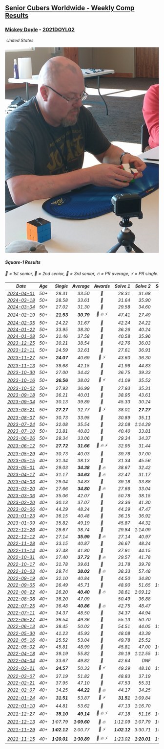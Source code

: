 <style>table {white-space: nowrap;}</style>
<link rel="stylesheet" type="text/css" href="/scw-comp/css/flags.css" />

## [Senior Cubers Worldwide - Weekly Comp Results](/scw-comp/results/)
### [Mickey Doyle](README.md) - [2021DOYL02](https://www.worldcubeassociation.org/persons/2021DOYL02?event=sq1)

<i class="flag flag-US" />&nbsp;United States

![Mickey Doyle](1644595509.jpg)

#### Square-1 Results

<span style="white-space: nowrap;">🥇 = 1st senior</span>, <span style="white-space: nowrap;">🥈 = 2nd senior</span>, <span style="white-space: nowrap;">🥉 = 3rd senior</span>, <span style="white-space: nowrap;">🔥 = PR average</span>, <span style="white-space: nowrap;">⚡ = PR single</span>.

| Date | Age | Single | Average | Awards | Solve 1 | Solve 2 | Solve 3 | Solve 4 | Solve 5 | Video |
| :--: | :--: | --: | --: | :--: | --: | --: | --: | --: | --: | :-- |
| [2024-04-01](../../results/2024-04-01/sq1.md) | 50+ | 28.31 | 33.50 | 🥈 | 28.31 | 31.68 | 53.55 | 32.22 | 36.61 | [Desktop](https://www.facebook.com/events/405769728858313/permalink/414048368030449) / [Mobile](https://m.facebook.com/events/405769728858313?view=permalink&id=414048368030449) |
| [2024-03-18](../../results/2024-03-18/sq1.md) | 50+ | 28.58 | 33.61 | 🥈 | 31.64 | 35.90 | 35.03 | 28.58 | 34.16 | [Desktop](https://www.facebook.com/events/424084876660275/permalink/429644826104280) / [Mobile](https://m.facebook.com/events/424084876660275?view=permalink&id=429644826104280) |
| [2024-03-04](../../results/2024-03-04/sq1.md) | 50+ | 27.02 | 31.30 | 🥈 | 29.58 | 34.60 | 35.26 | 29.73 | 27.02 | [Desktop](https://www.facebook.com/events/424128753424901/permalink/431387822698994) / [Mobile](https://m.facebook.com/events/424128753424901?view=permalink&id=431387822698994) |
| [2024-02-19](../../results/2024-02-19/sq1.md) | 50+ | **21.53** | **30.79** | 🥈 🔥 ⚡ | 47.41 | 27.49 | 38.08 | 26.79 | **21.53** | [Desktop](https://www.facebook.com/events/754314473328390/permalink/761201729306331) / [Mobile](https://m.facebook.com/events/754314473328390?view=permalink&id=761201729306331) |
| [2024-02-05](../../results/2024-02-05/sq1.md) | 50+ | 24.22 | 31.67 | 🥈 | 42.24 | 24.22 | 35.20 | 31.69 | 28.11 | [Desktop](https://www.facebook.com/events/224940820608552/permalink/232325606536740) / [Mobile](https://m.facebook.com/events/224940820608552?view=permalink&id=232325606536740) |
| [2024-01-22](../../results/2024-01-22/sq1.md) | 50+ | 33.95 | 38.30 | 🥈 | 36.26 | 40.24 | 33.95 | 55.60 | 38.39 | [Desktop](https://www.facebook.com/events/919142036315696/permalink/927422388820994) / [Mobile](https://m.facebook.com/events/919142036315696?view=permalink&id=927422388820994) |
| [2024-01-08](../../results/2024-01-08/sq1.md) | 50+ | 31.46 | 37.58 | 🥈 | 40.58 | 35.96 | 31.46 | 36.21 | 48.90 | [Desktop](https://www.facebook.com/events/400079779140864/permalink/407742901707885) / [Mobile](https://m.facebook.com/events/400079779140864?view=permalink&id=407742901707885) |
| [2023-12-25](../../results/2023-12-25/sq1.md) | 50+ | 30.21 | 38.54 | 🥈 | 42.76 | 36.03 | 30.21 | 1:04.95 | 36.82 | [Desktop](https://www.facebook.com/events/737938394503175/permalink/744109563886058) / [Mobile](https://m.facebook.com/events/737938394503175?view=permalink&id=744109563886058) |
| [2023-12-11](../../results/2023-12-11/sq1.md) | 50+ | 24.59 | 32.61 | 🥈 | 27.61 | 36.91 | 24.59 | 33.30 | 43.66 | [Desktop](https://www.facebook.com/events/256225627472117/permalink/262460063515340) / [Mobile](https://m.facebook.com/events/256225627472117?view=permalink&id=262460063515340) |
| [2023-11-27](../../results/2023-11-27/sq1.md) | 50+ | **24.07** | 40.69 | 🥈 ⚡ | 43.60 | 36.30 | 42.18 | 1:28.80 | **24.07** | [Desktop](https://www.facebook.com/events/872715707643227/permalink/879924386922359) / [Mobile](https://m.facebook.com/events/872715707643227?view=permalink&id=879924386922359) |
| [2023-11-13](../../results/2023-11-13/sq1.md) | 50+ | 38.68 | 42.15 | 🥈 | 41.96 | 44.83 | 38.68 | 39.65 | 56.47 | [Desktop](https://www.facebook.com/events/1003569957614479/permalink/1010616120243196) / [Mobile](https://m.facebook.com/events/1003569957614479?view=permalink&id=1010616120243196) |
| [2023-10-30](../../results/2023-10-30/sq1.md) | 50+ | 27.00 | 34.42 | 🥈 | 36.75 | 39.33 | 27.00 | 27.19 | 43.19 | [Desktop](https://www.facebook.com/events/690958203130039/permalink/696826772543182) / [Mobile](https://m.facebook.com/events/690958203130039?view=permalink&id=696826772543182) |
| [2023-10-16](../../results/2023-10-16/sq1.md) | 50+ | **26.56** | 38.03 | 🥈 ⚡ | 41.09 | 35.52 | 37.49 | **26.56** | 42.55 | [Desktop](https://www.facebook.com/events/1393317244902153/permalink/1400170000883544) / [Mobile](https://m.facebook.com/events/1393317244902153?view=permalink&id=1400170000883544) |
| [2023-10-02](../../results/2023-10-02/sq1.md) | 50+ | 27.93 | 36.99 | 🥈 | 27.93 | 35.31 | 35.67 | 45.87 | 39.99 | [Desktop](https://www.facebook.com/events/1174919303425786/permalink/1182272046023845) / [Mobile](https://m.facebook.com/events/1174919303425786?view=permalink&id=1182272046023845) |
| [2023-09-18](../../results/2023-09-18/sq1.md) | 50+ | 36.21 | 40.01 | 🥈 | 38.95 | 43.61 | 39.38 | 41.69 | 36.21 | [Desktop](https://www.facebook.com/events/1513433686174189/permalink/1520999605417597) / [Mobile](https://m.facebook.com/events/1513433686174189?view=permalink&id=1520999605417597) |
| [2023-09-04](../../results/2023-09-04/sq1.md) | 50+ | 30.13 | 39.89 | 🥈 | 45.33 | 30.24 | 50.93 | 30.13 | 44.10 | [Desktop](https://www.facebook.com/events/2641073766048109/permalink/2651041635051322) / [Mobile](https://m.facebook.com/events/2641073766048109?view=permalink&id=2651041635051322) |
| [2023-08-21](../../results/2023-08-21/sq1.md) | 50+ | **27.27** | 32.77 | 🥈 ⚡ | 38.01 | **27.27** | 32.17 | 1:14.24 | 28.13 | [Desktop](https://www.facebook.com/events/1221531751824966/permalink/1227477697897038) / [Mobile](https://m.facebook.com/events/1221531751824966?view=permalink&id=1227477697897038) |
| [2023-08-07](../../results/2023-08-07/sq1.md) | 50+ | 30.73 | 33.95 | 🥈 | 30.89 | 35.11 | 35.84 | DNF | 30.73 | [Desktop](https://www.facebook.com/events/666756165039562/permalink/672217717826740) / [Mobile](https://m.facebook.com/events/666756165039562?view=permalink&id=672217717826740) |
| [2023-07-24](../../results/2023-07-24/sq1.md) | 50+ | 32.08 | 35.54 | 🥈 | 32.08 | 1:14.29 | 32.34 | 37.86 | 36.43 | [Desktop](https://www.facebook.com/events/806030584473421/permalink/811164057293407) / [Mobile](https://m.facebook.com/events/806030584473421?view=permalink&id=811164057293407) |
| [2023-07-10](../../results/2023-07-10/sq1.md) | 50+ | 33.81 | 40.83 | 🥈 | 40.40 | 33.81 | 48.45 | 44.03 | 38.06 | [Desktop](https://www.facebook.com/events/290406996735190/permalink/297249952717561) / [Mobile](https://m.facebook.com/events/290406996735190?view=permalink&id=297249952717561) |
| [2023-06-26](../../results/2023-06-26/sq1.md) | 50+ | 29.34 | 33.06 | 🥈 | 29.34 | 34.37 | 34.21 | 35.45 | 30.59 | [Desktop](https://www.facebook.com/events/310574547970581/permalink/317596370601732) / [Mobile](https://m.facebook.com/events/310574547970581?view=permalink&id=317596370601732) |
| [2023-06-12](../../results/2023-06-12/sq1.md) | 50+ | **27.72** | **31.66** | 🥈 🔥 ⚡ | 32.95 | 31.44 | 36.15 | **27.72** | 30.60 | [Desktop](https://www.facebook.com/events/252304080823510/permalink/259631880090730) / [Mobile](https://m.facebook.com/events/252304080823510?view=permalink&id=259631880090730) |
| [2023-05-29](../../results/2023-05-29/sq1.md) | 40+ | 30.73 | 40.03 | 🥈 | 39.76 | 37.00 | 43.34 | 30.73 | 46.24 | [Desktop](https://www.facebook.com/events/3552780501633678/permalink/3561537370757991) / [Mobile](https://m.facebook.com/events/3552780501633678?view=permalink&id=3561537370757991) |
| [2023-05-15](../../results/2023-05-15/sq1.md) | 40+ | 31.34 | 38.13 | 🥈 | 31.34 | 45.56 | 35.08 | DNF | 33.76 | [Desktop](https://www.facebook.com/events/128088546941599/permalink/137983255952128) / [Mobile](https://m.facebook.com/events/128088546941599?view=permalink&id=137983255952128) |
| [2023-05-01](../../results/2023-05-01/sq1.md) | 40+ | 29.03 | **34.38** | 🥈 🔥 | 38.67 | 32.42 | 44.17 | 29.03 | 32.06 | [Desktop](https://www.facebook.com/events/1407988503335303/permalink/1416121702521983) / [Mobile](https://m.facebook.com/events/1407988503335303?view=permalink&id=1416121702521983) |
| [2023-04-17](../../results/2023-04-17/sq1.md) | 40+ | 31.17 | **34.63** | 🥈 🔥 | 32.47 | 31.17 | 45.06 | 32.98 | 38.43 | [Desktop](https://www.facebook.com/events/238970528738328/permalink/246077844694263) / [Mobile](https://m.facebook.com/events/238970528738328?view=permalink&id=246077844694263) |
| [2023-04-03](../../results/2023-04-03/sq1.md) | 40+ | 29.04 | 34.83 | 🥈 | 39.18 | 33.88 | 29.04 | 41.82 | 31.44 | [Desktop](https://www.facebook.com/events/610841793891609/permalink/617053606603761) / [Mobile](https://m.facebook.com/events/610841793891609?view=permalink&id=617053606603761) |
| [2023-03-20](../../results/2023-03-20/sq1.md) | 40+ | 27.66 | **34.80** | 🥈 🔥 | 27.66 | 33.04 | 44.00 | 37.82 | 33.55 | [Desktop](https://www.facebook.com/events/171663595723883/permalink/178386685051574) / [Mobile](https://m.facebook.com/events/171663595723883?view=permalink&id=178386685051574) |
| [2023-03-06](../../results/2023-03-06/sq1.md) | 40+ | 35.06 | 42.07 | 🥈 | 50.78 | 38.15 | 46.11 | 41.96 | 35.06 | [Desktop](https://www.facebook.com/events/520428456921801/permalink/527584216206225) / [Mobile](https://m.facebook.com/events/520428456921801?view=permalink&id=527584216206225) |
| [2023-02-20](../../results/2023-02-20/sq1.md) | 40+ | 30.13 | 37.07 | 🥈 | 33.36 | 41.30 | 36.54 | 30.13 | 52.83 | [Desktop](https://www.facebook.com/events/902902514362571/permalink/910603393592483) / [Mobile](https://m.facebook.com/events/902902514362571?view=permalink&id=910603393592483) |
| [2023-02-06](../../results/2023-02-06/sq1.md) | 40+ | 44.29 | 48.24 | 🥈 | 44.29 | 47.47 | 51.31 | 45.95 | 59.73 | [Desktop](https://www.facebook.com/events/727168602388677/permalink/736303128141891) / [Mobile](https://m.facebook.com/events/727168602388677?view=permalink&id=736303128141891) |
| [2023-01-23](../../results/2023-01-23/sq1.md) | 40+ | 36.15 | 40.48 | 🥈 | 36.15 | 36.92 | 48.46 | 38.98 | 45.54 | [Desktop](https://www.facebook.com/events/1297068784473295/permalink/1305685563611617) / [Mobile](https://m.facebook.com/events/1297068784473295?view=permalink&id=1305685563611617) |
| [2023-01-09](../../results/2023-01-09/sq1.md) | 40+ | 35.82 | 49.19 | 🥈 | 45.87 | 44.32 | 35.82 | 1:50.58 | 57.39 | [Desktop](https://www.facebook.com/events/3345232965716031/permalink/3355291428043518) / [Mobile](https://m.facebook.com/events/3345232965716031?view=permalink&id=3355291428043518) |
| [2022-12-26](../../results/2022-12-26/sq1.md) | 40+ | 28.67 | 38.74 | 🥈 | 29.84 | 1:14.09 | 28.67 | 43.76 | 42.62 | [Desktop](https://www.facebook.com/events/1093949927944727/permalink/1102117247127995) / [Mobile](https://m.facebook.com/events/1093949927944727?view=permalink&id=1102117247127995) |
| [2022-12-12](../../results/2022-12-12/sq1.md) | 40+ | 27.14 | **35.99** | 🥈 🔥 | 27.14 | 40.97 | 54.15 | 29.81 | 37.20 | [Desktop](https://www.facebook.com/events/663641112081341/permalink/674234961021956) / [Mobile](https://m.facebook.com/events/663641112081341?view=permalink&id=674234961021956) |
| [2022-11-28](../../results/2022-11-28/sq1.md) | 40+ | 33.15 | 40.87 | 🥈 | 36.67 | 48.24 | 54.39 | 37.70 | 33.15 | [Desktop](https://www.facebook.com/events/1804728823229042/permalink/1815728768795714) / [Mobile](https://m.facebook.com/events/1804728823229042?view=permalink&id=1815728768795714) |
| [2022-11-14](../../results/2022-11-14/sq1.md) | 40+ | 37.48 | 41.80 | 🥈 | 37.91 | 44.15 | 37.48 | 45.75 | 43.33 | [Desktop](https://www.facebook.com/events/6099811736738322/permalink/6146977855355043) / [Mobile](https://m.facebook.com/events/6099811736738322?view=permalink&id=6146977855355043) |
| [2022-10-31](../../results/2022-10-31/sq1.md) | 40+ | 27.40 | **37.72** | 🥈 🔥 | 29.57 | 41.78 | 45.68 | 27.40 | 41.82 | [Desktop](https://www.facebook.com/events/843784600089254/permalink/847935953007452) / [Mobile](https://m.facebook.com/events/843784600089254?view=permalink&id=847935953007452) |
| [2022-10-17](../../results/2022-10-17/sq1.md) | 40+ | 31.78 | 39.61 | 🥈 | 31.78 | 39.78 | 39.90 | 39.16 | 43.12 | [Desktop](https://www.facebook.com/events/1085515762098391/permalink/1093701021279865) / [Mobile](https://m.facebook.com/events/1085515762098391?view=permalink&id=1093701021279865) |
| [2022-10-03](../../results/2022-10-03/sq1.md) | 40+ | 29.74 | **38.02** | 🥈 🔥 | 38.33 | 57.48 | 35.53 | 29.74 | 40.21 | [Desktop](https://www.facebook.com/events/3347502062203517/permalink/3354363234850733) / [Mobile](https://m.facebook.com/events/3347502062203517?view=permalink&id=3354363234850733) |
| [2022-09-19](../../results/2022-09-19/sq1.md) | 40+ | 32.10 | 40.84 | 🥈 | 44.50 | 34.80 | 32.10 | 44.55 | 43.23 | [Desktop](https://www.facebook.com/events/622543946125717/permalink/628874098826035) / [Mobile](https://m.facebook.com/events/622543946125717?view=permalink&id=628874098826035) |
| [2022-09-05](../../results/2022-09-05/sq1.md) | 40+ | 26.49 | 45.71 | 🥈 | 48.90 | 51.65 | 1:03.50 | 36.59 | 26.49 | [Desktop](https://www.facebook.com/events/921549679236169/permalink/932447234813080) / [Mobile](https://m.facebook.com/events/921549679236169?view=permalink&id=932447234813080) |
| [2022-08-22](../../results/2022-08-22/sq1.md) | 40+ | 26.20 | **40.40** | 🥈 🔥 | 38.61 | 1:09.12 | 37.65 | 44.93 | 26.20 | [Desktop](https://www.facebook.com/events/476554570981315/permalink/484538930182879) / [Mobile](https://m.facebook.com/events/476554570981315?view=permalink&id=484538930182879) |
| [2022-08-08](../../results/2022-08-08/sq1.md) | 40+ | 36.20 | 47.09 |  | 50.49 | 36.88 | 53.89 | 1:34.36 | 36.20 | [Desktop](https://www.facebook.com/events/1202320373645710/permalink/1207956339748780) / [Mobile](https://m.facebook.com/events/1202320373645710?view=permalink&id=1207956339748780) |
| [2022-07-25](../../results/2022-07-25/sq1.md) | 40+ | 36.48 | **40.86** | 🥈 🔥 | 42.75 | 48.47 | 38.97 | 36.48 | 40.85 | [Desktop](https://www.facebook.com/events/587016656266234/permalink/595595615408338) / [Mobile](https://m.facebook.com/events/587016656266234?view=permalink&id=595595615408338) |
| [2022-07-11](../../results/2022-07-11/sq1.md) | 40+ | 34.37 | 48.50 | 🥈 | 34.37 | 44.94 | 46.45 | 1:21.87 | 54.11 | [Desktop](https://www.facebook.com/events/1077792383124606/permalink/1086321562271688) / [Mobile](https://m.facebook.com/events/1077792383124606?view=permalink&id=1086321562271688) |
| [2022-06-27](../../results/2022-06-27/sq1.md) | 40+ | 36.54 | 49.36 | 🥈 | 55.13 | 50.70 | 51.72 | 45.66 | 36.54 | [Desktop](https://www.facebook.com/events/3239186643032731/permalink/3250341288583933) / [Mobile](https://m.facebook.com/events/3239186643032731?view=permalink&id=3250341288583933) |
| [2022-06-13](../../results/2022-06-13/sq1.md) | 40+ | 38.45 | 50.02 | 🥈 | 54.51 | 44.05 | 1:01.69 | 38.45 | 51.50 | [Desktop](https://www.facebook.com/events/1002774037090769/permalink/1011117439589762) / [Mobile](https://m.facebook.com/events/1002774037090769?view=permalink&id=1011117439589762) |
| [2022-05-30](../../results/2022-05-30/sq1.md) | 40+ | 41.23 | 45.93 | 🥈 | 48.08 | 43.39 | 51.59 | 46.31 | 41.23 | [Desktop](https://www.facebook.com/events/484172023479011/permalink/493234429239437) / [Mobile](https://m.facebook.com/events/484172023479011?view=permalink&id=493234429239437) |
| [2022-05-16](../../results/2022-05-16/sq1.md) | 40+ | 25.52 | 53.04 | 🥈 | 49.78 | 25.52 | 53.10 | 57.50 | 56.23 | [Desktop](https://www.facebook.com/events/1452905775152133/permalink/1462609737515070) / [Mobile](https://m.facebook.com/events/1452905775152133?view=permalink&id=1462609737515070) |
| [2022-05-02](../../results/2022-05-02/sq1.md) | 40+ | 45.81 | 48.99 | 🥉 | 45.81 | 47.00 | 1:03.06 | 50.06 | 49.90 | [Desktop](https://www.facebook.com/events/3199116787026413/permalink/3209613159310109) / [Mobile](https://m.facebook.com/events/3199116787026413?view=permalink&id=3209613159310109) |
| [2022-04-18](../../results/2022-04-18/sq1.md) | 40+ | 39.19 | 55.82 | 🥈 | 39.19 | 1:12.55 | 1:00.02 | 48.80 | 58.65 | [Desktop](https://www.facebook.com/events/566110581332467/permalink/574130973863761) / [Mobile](https://m.facebook.com/events/566110581332467?view=permalink&id=574130973863761) |
| [2022-04-04](../../results/2022-04-04/sq1.md) | 40+ | 33.67 | 49.82 | 🥉 | 42.64 | DNF | 53.38 | 53.43 | 33.67 | [Desktop](https://www.facebook.com/events/1171138513621623/permalink/1179543232781151) / [Mobile](https://m.facebook.com/events/1171138513621623?view=permalink&id=1179543232781151) |
| [2022-03-21](../../results/2022-03-21/sq1.md) | 40+ | **24.57** | 50.33 | 🥈 ⚡ | 49.29 | 48.16 | 1:35.64 | **24.57** | 53.55 | [Desktop](https://www.facebook.com/events/525463282272711/permalink/534351014717271) / [Mobile](https://m.facebook.com/events/525463282272711?view=permalink&id=534351014717271) |
| [2022-03-07](../../results/2022-03-07/sq1.md) | 40+ | 37.19 | 51.82 | 🥉 | 48.83 | 37.19 | 53.86 | 52.77 | 59.81 | [Desktop](https://www.facebook.com/events/492851219083428/permalink/501419721559911) / [Mobile](https://m.facebook.com/events/492851219083428?view=permalink&id=501419721559911) |
| [2022-02-21](../../results/2022-02-21/sq1.md) | 40+ | 37.95 | 47.10 | 🥈 | 47.53 | 55.31 | 41.93 | 37.95 | 51.84 | [Desktop](https://www.facebook.com/events/283377510532834/permalink/290487816488470) / [Mobile](https://m.facebook.com/events/283377510532834?view=permalink&id=290487816488470) |
| [2022-02-07](../../results/2022-02-07/sq1.md) | 40+ | 34.25 | **44.22** | 🥈 🔥 | 44.17 | 34.25 | 41.80 | 46.70 | 47.80 | [Desktop](https://www.facebook.com/events/245500131085725/permalink/253964880239250) / [Mobile](https://m.facebook.com/events/245500131085725?view=permalink&id=253964880239250) |
| [2022-01-24](../../results/2022-01-24/sq1.md) | 40+ | **31.51** | 53.87 | 🥈 ⚡ | **31.51** | 1:09.84 | 44.88 | 50.57 | 1:06.15 | [Desktop](https://www.facebook.com/events/317247483509647/permalink/321082476459481) / [Mobile](https://m.facebook.com/events/317247483509647?view=permalink&id=321082476459481) |
| [2022-01-10](../../results/2022-01-10/sq1.md) | 40+ | 44.81 | 53.62 | 🥈 | 47.13 | 1:16.70 | 59.47 | 54.25 | 44.81 | [Desktop](https://www.facebook.com/events/1071902263370982/permalink/1080359819191893) / [Mobile](https://m.facebook.com/events/1071902263370982?view=permalink&id=1080359819191893) |
| [2021-12-27](../../results/2021-12-27/sq1.md) | 40+ | **35.10** | **49.14** | 🥈 🔥 ⚡ | 47.18 | 51.16 | 1:04.46 | **35.10** | 49.07 | [Desktop](https://www.facebook.com/events/1083505512394794/permalink/1091576311587714) / [Mobile](https://m.facebook.com/events/1083505512394794?view=permalink&id=1091576311587714) |
| [2021-12-13](../../results/2021-12-13/sq1.md) | 40+ | 1:07.79 | **1:09.60** | 🥈 🔥 | 1:12.09 | 1:07.79 | 1:08.92 | DNS | DNS | [Desktop](https://www.facebook.com/events/630404078099901/permalink/638481873958788) / [Mobile](https://m.facebook.com/events/630404078099901?view=permalink&id=638481873958788) |
| [2021-11-29](../../results/2021-11-29/sq1.md) | 40+ | **1:02.12** | 2:00.77 | 🥉 ⚡ | **1:02.12** | 3:30.71 | 1:29.49 | DNS | DNS | [Desktop](https://www.facebook.com/events/1226219924873960/permalink/1235014183994534) / [Mobile](https://m.facebook.com/events/1226219924873960?view=permalink&id=1235014183994534) |
| [2021-11-15](../../results/2021-11-15/sq1.md) | 40+ | **1:20.01** | **1:30.89** | 🥈 🔥 ⚡ | 1:23.02 | **1:20.01** | 1:49.64 | DNS | DNS | [Desktop](https://www.facebook.com/events/914365772539993/permalink/922106355099268) / [Mobile](https://m.facebook.com/events/914365772539993?view=permalink&id=922106355099268) |


<!-- Global site tag (gtag.js) - Google Analytics -->
<script async src="https://www.googletagmanager.com/gtag/js?id=UA-86348435-3"></script>
<script>window.dataLayer = window.dataLayer || []; function gtag() {dataLayer.push(arguments);} gtag('js', new Date()); gtag('config', 'UA-86348435-3');</script>
